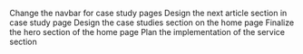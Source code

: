 <!-- Set the navbar for mobile screens. Maybe reduce the font-size -->

Change the navbar for case study pages
Design the next article section in case study page
Design the case studies section on the home page
Finalize the hero section of the home page
Plan the implementation of the service section
